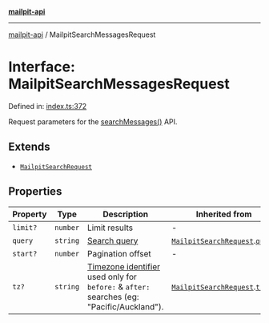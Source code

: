 [**mailpit-api**](../README.md)

***

[mailpit-api](../README.md) / MailpitSearchMessagesRequest

# Interface: MailpitSearchMessagesRequest

Defined in: [index.ts:372](https://github.com/mpspahr/mailpit-api/blob/861dbfe89d38290995a3d1499878fc8416408e21/src/index.ts#L372)

Request parameters for the [searchMessages()](../classes/MailpitClient.md#searchmessages) API.

## Extends

- [`MailpitSearchRequest`](MailpitSearchRequest.md)

## Properties

| Property | Type | Description | Inherited from | Defined in |
| ------ | ------ | ------ | ------ | ------ |
| <a id="limit"></a> `limit?` | `number` | Limit results | - | [index.ts:376](https://github.com/mpspahr/mailpit-api/blob/861dbfe89d38290995a3d1499878fc8416408e21/src/index.ts#L376) |
| <a id="query"></a> `query` | `string` | [Search query](https://mailpit.axllent.org/docs/usage/search-filters/) | [`MailpitSearchRequest`](MailpitSearchRequest.md).[`query`](MailpitSearchRequest.md#query) | [index.ts:61](https://github.com/mpspahr/mailpit-api/blob/861dbfe89d38290995a3d1499878fc8416408e21/src/index.ts#L61) |
| <a id="start"></a> `start?` | `number` | Pagination offset | - | [index.ts:374](https://github.com/mpspahr/mailpit-api/blob/861dbfe89d38290995a3d1499878fc8416408e21/src/index.ts#L374) |
| <a id="tz"></a> `tz?` | `string` | [Timezone identifier](https://en.wikipedia.org/wiki/List_of_tz_database_time_zones) used only for `before:` & `after:` searches (eg: "Pacific/Auckland"). | [`MailpitSearchRequest`](MailpitSearchRequest.md).[`tz`](MailpitSearchRequest.md#tz) | [index.ts:63](https://github.com/mpspahr/mailpit-api/blob/861dbfe89d38290995a3d1499878fc8416408e21/src/index.ts#L63) |
